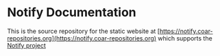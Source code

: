 # Notify Documentation
This is the source repository for the static website at [https://notify.coar-repositories.org](https://notify.coar-repositories.org) which supports the [Notify project](https://github.com/antleaf/notify-implementation)



